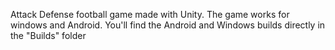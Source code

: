 Attack Defense football game made with Unity. The game works for windows and Android. You'll find the Android and Windows builds directly in the "Builds" folder 
